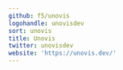 ```yaml
---
github: f5/unovis
logohandle: unovisdev
sort: unovis
title: Unovis
twitter: unovisdev
website: 'https://unovis.dev/'
---
```

